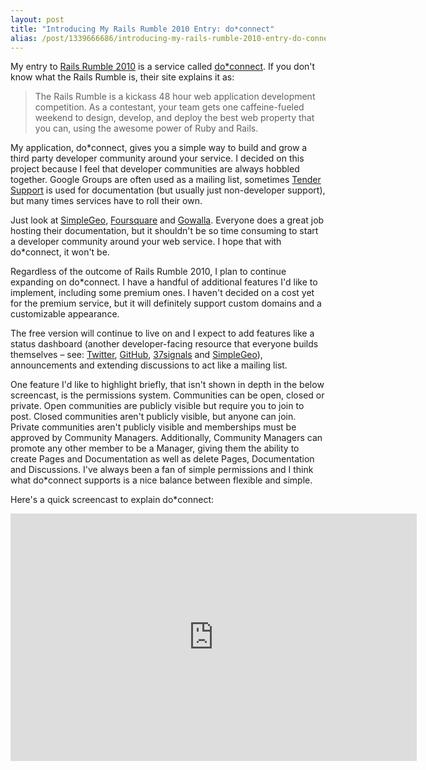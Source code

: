 ```yaml
---
layout: post
title: "Introducing My Rails Rumble 2010 Entry: do*connect"
alias: /post/1339666686/introducing-my-rails-rumble-2010-entry-do-connect/index.html
---
```


My entry to [Rails Rumble 2010](http://railsrumble.com) is a service called [do\*connect](http://thomasmango.com/projects/doconnect). If you don't know what the Rails Rumble is, their site explains it as:

> The Rails Rumble is a kickass 48 hour web application development competition. As a contestant, your team gets one caffeine-fueled weekend to design, develop, and deploy the best web property that you can, using the awesome power of Ruby and Rails.

My application, do\*connect, gives you a simple way to build and grow a third party developer community around your service. I decided on this project because I feel that developer communities are always hobbled together. Google Groups are often used as a mailing list, sometimes [Tender Support](http://tenderapp.com) is used for documentation (but usually just non-developer support), but many times services have to roll their own.

Just look at [SimpleGeo](http://simplegeo.com/docs/), [Foursquare](http://groups.google.com/group/foursquare-api) and [Gowalla](http://gowalla.com/api/docs). Everyone does a great job hosting their documentation, but it shouldn't be so time consuming to start a developer community around your web service. I hope that with do\*connect, it won't be.

Regardless of the outcome of Rails Rumble 2010, I plan to continue expanding on do\*connect. I have a handful of additional features I'd like to implement, including some premium ones. I haven't decided on a cost yet for the premium service, but it will definitely support custom domains and a customizable appearance.

The free version will continue to live on and I expect to add features like a status dashboard (another developer-facing resource that everyone builds themselves – see: [Twitter](http://dev.twitter.com/status), [GitHub](http://status.github.com/), [37signals](http://status.37signals.com/) and [SimpleGeo](http://status.simplegeo.com/)), announcements and extending discussions to act like a mailing list.

One feature I'd like to highlight briefly, that isn't shown in depth in the below screencast, is the permissions system. Communities can be open, closed or private. Open communities are publicly visible but require you to join to post. Closed communities aren't publicly visible, but anyone can join. Private communities aren't publicly visible and memberships must be approved by Community Managers. Additionally, Community Managers can promote any other member to be a Manager, giving them the ability to create Pages and Documentation as well as delete Pages, Documentation and Discussions. I've always been a fan of simple permissions and I think what do\*connect supports is a nice balance between flexible and simple.

Here's a quick screencast to explain do\*connect:

<iframe src="http://www.screenr.com/embed/e7D" width="650" height="396" frameborder="0"> </iframe>